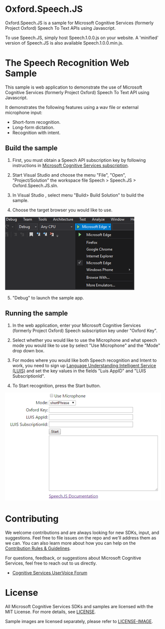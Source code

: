 Oxford.Speech.JS
==================

Oxford.Speech.JS is a sample for Microsoft Cognitive Services (formerly Project Oxford)
Speech To Text APIs using Javascript.  

To use Speech.JS, simply host Speech.1.0.0.js on your website.  A 'minified' version of Speech.JS is also available Speech.1.0.0.min.js.

The Speech Recognition Web Sample
==========

This sample is web application to demonstrate the use of Microsoft Cognitive Services (formerly Project Oxford)
Speech To Text API using Javascript.

It demonstrates the following features using a wav file or external microphone input:

* Short-form recognition.
* Long-form dictation.
* Recognition with intent.

Build the sample
----------------

1.  First, you must obtain a Speech API subscription key by following instructions in [Microsoft Cognitive Services subscription](<https://www.microsoft.com/cognitive-services/en-us/sign-up>).

2.  Start Visual Studio and choose the menu "File", "Open", "Project/Solution" the workspace file Speech \> Speech.JS \> Oxford.Speech.JS.sln.

3.  In Visual Studio , select menu "Build\> Build Solution" to build the sample.

4.  Choose the target browser you would like to use.

<img src="SampleScreenshots/SelectEmulator.png"/>

5. "Debug" to launch the sample app.

Running the sample
--------------

1.  In the web application, enter your Microsoft Cognitive Services (formerly Project Oxford) Speech subscription key under "Oxford Key".

2. Select whether you would like to use the Microphone and what speech mode you would like to use by select "Use Microphone" and the "Mode" drop down box.

3.  For modes where you would like both Speech recognition and Intent to work, you need to sign up [Language Understanding Intelligent Service (LUIS)](<https://www.microsoft.com/cognitive-services/en-us/sign-up>) and set the key values in the fields "Luis AppID" and "LUIS SubscriptionId".

3. To Start recognition, press the Start button.

<img src="SampleScreenshots/SampleRunning1.png"/>

Contributing
============
We welcome contributions and are always looking for new SDKs, input, and
suggestions. Feel free to file issues on the repo and we'll address them as we can. You can also learn more about how you can help on the [Contribution
Rules & Guidelines](</CONTRIBUTING.md>).

For questions, feedback, or suggestions about Microsoft Cognitive Services, feel free to reach out to us directly.

-   [Cognitive Services UserVoice Forum](<https://cognitive.uservoice.com>)

License
=======

All Microsoft Cognitive Services SDKs and samples are licensed with the MIT License. For more details, see
[LICENSE](</LICENSE.md>).

Sample images are licensed separately, please refer to [LICENSE-IMAGE](</LICENSE-IMAGE.md>).
